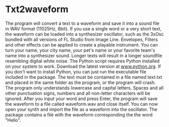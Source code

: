 # Txt2waveform
The program will convert a text to a waveform and save it into a sound file in WAV format (11025Hz, 8bit). If you use a single word or a very short text, the waveform can be loaded into a synthesizer oscillator, such as the 3xOsc bundled with all versions of FL Studio from Image Line. Envelopes, Filters and other effects can be applied to create a playable instrument. You can turn your name, your city name, your pet's name or your favorite team's name into a synthesizer sound. Longer texts will result in a longer soundfile resembling digital white noise.
The Python script requires Python installed on your system to work. Download the latest version at www.python.org. If you don't want to install Python, you can just run the executable file included in the package. The text must be contained in a file named text.txt and placed in the same folder as the program, or the program will crash. The program only understands lowercase and capital letters. Spaces and all other punctuation signs, numbers and all non-letter characters will be ignored. After you input your word and press Enter, the program will save the waveform to a file called waveform.wav and close itself. You can now open your synth and import the file as a waveform into the oscillator.
The package contains a file with the waveform corresponding the the word "Hello".
